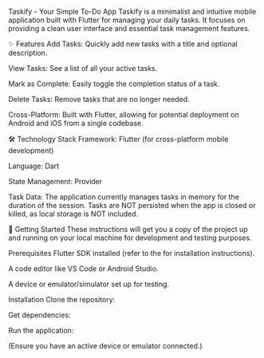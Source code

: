 Taskify - Your Simple To-Do App
Taskify is a minimalist and intuitive mobile application built with Flutter for managing your daily tasks. It focuses on providing a clean user interface and essential task management features.

✨ Features
Add Tasks: Quickly add new tasks with a title and optional description.

View Tasks: See a list of all your active tasks.

Mark as Complete: Easily toggle the completion status of a task.

Delete Tasks: Remove tasks that are no longer needed.

Cross-Platform: Built with Flutter, allowing for potential deployment on Android and iOS from a single codebase.

🛠️ Technology Stack
Framework: Flutter (for cross-platform mobile development)

Language: Dart

State Management: Provider

Task Data: The application currently manages tasks in memory for the duration of the session. Tasks are NOT persisted when the app is closed or killed, as local storage is NOT included.

🚀 Getting Started
These instructions will get you a copy of the project up and running on your local machine for development and testing purposes.

Prerequisites
Flutter SDK installed (refer to the for installation instructions).

A code editor like VS Code or Android Studio.

A device or emulator/simulator set up for testing.

Installation
Clone the repository:

Get dependencies:

Run the application:

(Ensure you have an active device or emulator connected.)
